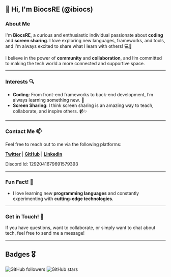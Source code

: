 
## 👋 Hi, I'm BiocsRE (@ibiocs)

### About Me

I'm **BiocsRE**, a curious and enthusiastic individual passionate about **coding** and **screen sharing**. I love exploring new languages, frameworks, and tools, and I'm always excited to share what I learn with others! 💻🚀

I believe in the power of **community** and **collaboration**, and I’m committed to making the tech world a more connected and supportive space.

---

### Interests 🔍

- **Coding**: From front-end frameworks to back-end development, I’m always learning something new. 🎯
- **Screen Sharing**: I think screen sharing is an amazing way to teach, collaborate, and inspire others. 📹✨

---

### Contact Me 📫

Feel free to reach out to me via the following platforms:

[**Twitter**](https://twitter.com/) | [**GitHub**](https://github.com/BiocsRe) | [**LinkedIn**](https://linkedin.com/) 

Discord Id: 1292041679691579393 

---

### Fun Fact! 🎉

- I love learning new **programming languages** and constantly experimenting with **cutting-edge technologies**.
---

### Get in Touch! 💬

If you have questions, want to collaborate, or simply want to chat about tech, feel free to send me a message!

---

## Badges 🎖️

![GitHub followers](https://img.shields.io/github/followers/BiocsRE?style=social)
![GitHub stars](https://img.shields.io/github/stars/BiocsRE?style=social)
